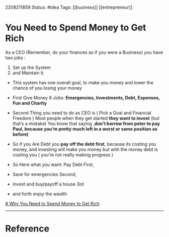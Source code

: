 2208211859
	Status: #idea 
		Tags: [[business]] [[entrepreneur]]

# You Need to Spend Money to Get Rich


 As a CEO (Remember, do your finances as if you were a Business) you have two jobs :  
1. Set up the System 
2. and Maintain it.

- This system has one overall goal, to make you money and lower the chance of you losing your money 

 - First Give Money 6 Jobs: **Emergencies, Investments, Debt, Expenses, Fun and Charity** 
 - Second Thing you need to do as CEO is ( Pick a Goal and Financial Freedom  ) Most people when they get started **they want to invest** (but that’s a mistake) You know that saying ,**don’t borrow from peter to pay Paul, because you’re pretty much left in a worst or same position as before)** 
 
 - So if you Are Debt you **pay off the debt first**, because its costing you money, and investing will make you money but with the money debt is costing you ( you’re not really making progress )
 - So Here what you want: Pay Debt First, 
 - Save for emergencies Second,
 - Invest and buy/payoff a house 3rd 
 - and forth enjoy the wealth
 
 [# Why You Need to Spend Money to Get Rich](https://www.youtube.com/watch?v=_ny1h6YxkoI)

---
# Reference